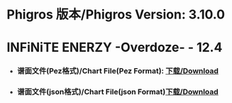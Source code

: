 
# Phigros 版本/Phigros Version:  3.10.0

# __INFiNiTE ENERZY -Overdoze- - 12.4__

- ### __谱面文件(Pez格式)/Chart File(Pez Format):  [下载/Download](https://github.com/Po6647A/PAR/releases/download/3.10.0/0)__

- ### __谱面文件(json格式)/Chart File(json Format)[下载/Download](https://github.com/Po6647A/PAR/releases/download/3.10.0/528.json)__

